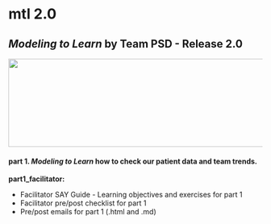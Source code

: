 # mtl 2.0
## *Modeling to Learn* by Team PSD - Release 2.0

<img src = "https://github.com/test_change/teampsd/blob/teampsd_style/mtl_logo/mtl_testdontguess_sm.png"
     height = "175" width = "650">  
    
#### part 1. *Modeling to Learn* how to check our **patient data** and **team trends.**

**part1_facilitator:** 
  + Facilitator SAY Guide - Learning objectives and exercises for part 1
  + Facilitator pre/post checklist for part 1
  + Pre/post emails for part 1 (.html and .md)
